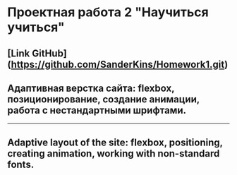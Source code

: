 # Проектная работа 2 "Научиться учиться"
[Link GitHub] (https://github.com/SanderKins/Homework1.git)
------
## Адаптивная верстка сайта: flexbox, позиционирование, создание анимации, работа с нестандартными шрифтами.
------
## Adaptive layout of the site: flexbox, positioning, creating animation, working with non-standard fonts.
